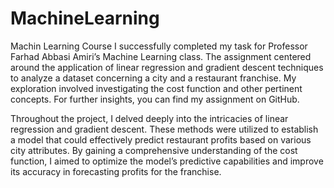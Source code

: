 # MachineLearning
Machin Learning Course
I successfully completed my task for Professor Farhad Abbasi Amiri’s Machine Learning class. The assignment centered around the application of linear regression and gradient descent techniques to analyze a dataset concerning a city and a restaurant franchise. My exploration involved investigating the cost function and other pertinent concepts. For further insights, you can find my assignment on GitHub.

Throughout the project, I delved deeply into the intricacies of linear regression and gradient descent. These methods were utilized to establish a model that could effectively predict restaurant profits based on various city attributes. By gaining a comprehensive understanding of the cost function, I aimed to optimize the model’s predictive capabilities and improve its accuracy in forecasting profits for the franchise.
